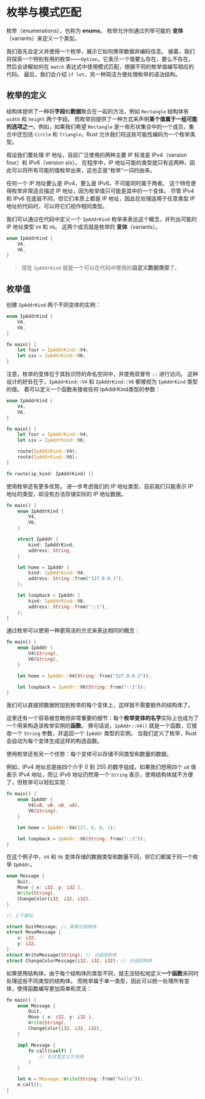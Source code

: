 # 枚举与模式匹配

枚举（enumerations），也称为 **enums**。
枚举允许你通过列举可能的 **变体**（variants）来定义一个类型。

我们首先会定义并使用一个枚举，展示它如何携带数据并编码信息。
接着，我们将探索一个特别有用的枚举——`Option`，它表示一个值要么存在，要么不存在。
然后会讲解如何在 `match` 表达式中使用模式匹配，根据不同的枚举值编写相应的代码。
最后，我们会介绍 `if let`，另一种简洁方便处理枚举的语法结构。

## 枚举的定义

结构体提供了一种将**字段**和**数据**聚合在一起的方法，例如 `Rectangle` 结构体有 `width` 和 `height` 两个字段。
而枚举则提供了一种方式来声明**某个值属于一组可能的选项之一**。例如，如果我们希望 `Rectangle` 是一些形状集合中的一个成员，集合中还包括 `Circle` 和 `Triangle`，Rust 允许我们将这些可能性编码为一个枚举类型。

假设我们要处理 IP 地址，目前广泛使用的两种主要 IP 标准是 IPv4（version four）和 IPv6（version six）。
在程序中，IP 地址可能的类型就只有这两种，因此可以将所有可能的值枚举出来，这也正是“枚举”一词的由来。

任何一个 IP 地址要么是 IPv4，要么是 IPv6，不可能同时属于两者。
这个特性使得枚举非常适合描述 IP 地址，因为枚举值只可能是其中的一个变体。
尽管 IPv4 和 IPv6 在底层不同，但它们本质上都是 IP 地址，因此在处理适用于任意类型 IP 地址的代码时，可以将它们视作相同类型。

我们可以通过在代码中定义一个 `IpAddrKind` 枚举来表达这个概念，并列出可能的 IP 地址类型 `V4` 和 `V6`。
这两个成员就是枚举的 **变体**（variants）。

```rust
enum IpAddrKind {
    V4,
    V6,
}
```

> 现在 `IpAddrKind` 就是一个可以在代码中使用的**自定义数据类型**了。

## 枚举值

创建 `IpAddrKind` 两个不同变体的实例：

```rust
enum IpAddrKind {
    V4,
    V6,
}

fn main() {
    let four = IpAddrKind::V4;
    let six = IpAddrKind::V6;
}
```

注意，枚举的变体位于其标识符的命名空间中，并使用双冒号 `::` 进行访问。
这种设计的好处在于，`IpAddrKind::V4` 和 `IpAddrKind::V6` 都被视为 `IpAddrKind` 类型的值。
着可以定义一个函数来接收任何 IpAddrKind类型的参数：

```rust
enum IpAddrKind {
    V4,
    V6,
}

fn main() {
    let four = IpAddrKind::V4;
    let six = IpAddrKind::V6;

    route(IpAddrKind::V4);
    route(IpAddrKind::V6);
}

fn route(ip_kind: IpAddrKind) {}
```

使用枚举还有更多优势。
进一步考虑我们的 IP 地址类型，目前我们只能表示 IP 地址的类型，却没有办法存储实际的 IP 地址数据。

```rust
fn main() {
    enum IpAddrKind {
        V4,
        V6,
    }

    struct IpAddr {
        kind: IpAddrKind,
        address: String,
    }

    let home = IpAddr {
        kind: IpAddrKind::V4,
        address: String::from("127.0.0.1"),
    };

    let loopback = IpAddr {
        kind: IpAddrKind::V6,
        address: String::from("::1"),
    };
}
```

通过枚举可以使用一种更简洁的方式来表达相同的概念：

```rust
fn main() {
    enum IpAddr {
        V4(String),
        V6(String),
    }

    let home = IpAddr::V4(String::from("127.0.0.1"));

    let loopback = IpAddr::V6(String::from("::1"));
}
```

我们可以直接把数据附加到枚举的每个变体上，这样就不需要额外的结构体了。

这里还有一个容易被忽略但非常重要的细节：每个**枚举变体的名字**实际上也成为了一个用来构造该枚举实例的**函数**。
换句话说，`IpAddr::V4()` 就是一个函数，它接收一个 `String` 参数，并返回一个 `IpAddr` 类型的实例。
当我们定义了枚举，Rust 会自动为每个变体生成这样的构造函数。

使用枚举还有另一个优势：每个变体可以存储不同类型和数量的数据。

例如，IPv4 地址总是由四个介于 0 到 255 的数字组成。如果我们想用四个 `u8` 值表示 IPv4 地址，而让 IPv6 地址仍然用一个 `String` 表示，使用结构体就不方便了，但枚举可以轻松实现：

```rust
fn main() {
    enum IpAddr {
        V4(u8, u8, u8, u8),
        V6(String),
    }

    let home = IpAddr::V4(127, 0, 0, 1);

    let loopback = IpAddr::V6(String::from("::1"));
}
```

在这个例子中，`V4` 和 `V6` 变体存储的数据类型和数量不同，但它们都属于同一个枚举 `IpAddr`。

```rust
enum Message {
    Quit,
    Move { x: i32, y: i32 },
    Write(String),
    ChangeColor(i32, i32, i32),
}

// 上下类似

struct QuitMessage; // 类单元结构体
struct MoveMessage {
    x: i32,
    y: i32,
}
struct WriteMessage(String); // 元组结构体
struct ChangeColorMessage(i32, i32, i32); // 元组结构体
```

如果使用结构体，由于每个结构体的类型不同，就无法轻松地定义**一个函数**来同时处理这些不同类型的结构体。
而枚举属于单一类型，因此可以统一处理所有变体，使得函数编写更加简单和灵活：

```rust
fn main() {
    enum Message {
        Quit,
        Move { x: i32, y: i32 },
        Write(String),
        ChangeColor(i32, i32, i32),
    }

    impl Message {
        fn call(&self) {
            // 在这里定义方法体
        }
    }

    let m = Message::Write(String::from("hello"));
    m.call();
}
```
